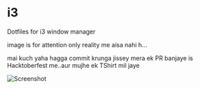 # i3
Dotfiles for i3 window manager

image is for attention only 
reality me aisa nahi h...

mai kuch yaha hagga commit krunga jissey mera ek PR banjaye is Hacktoberfest me..aur mujhe ek TShirt mil jaye 

![Screenshot](https://s1.postimg.org/46p1pe53j3/2016-01-01--07_51_22_AM--1366x768--scrot.png)
